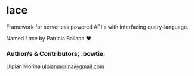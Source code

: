 # lace
Framework for serverless powered API's with interfacing query-language.

Named *Lace* by Patricia Ballada :heart:

### Author/s & Contributors; :bowtie:

Ulpian Morina <ulpianmorina@gmail.com>
